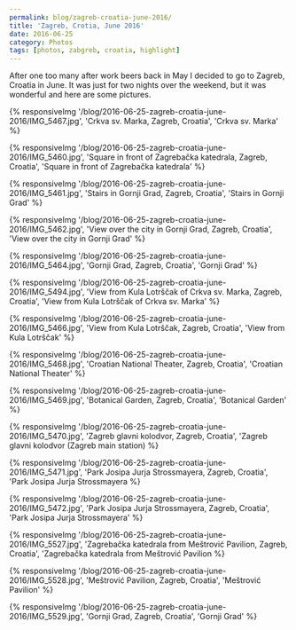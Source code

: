 ```yaml
---
permalink: blog/zagreb-croatia-june-2016/
title: 'Zagreb, Crotia, June 2016'
date: 2016-06-25
category: Photos
tags: [photos, zabgreb, croatia, highlight]
---
```


After one too many after work beers back in May I decided to go to Zagreb, Croatia in June. It was just for two nights over the weekend, but it was wonderful and here are some pictures.

{% responsiveImg '/blog/2016-06-25-zagreb-croatia-june-2016/IMG_5467.jpg', 'Crkva sv. Marka, Zagreb, Croatia', 'Crkva sv. Marka' %}

{% responsiveImg '/blog/2016-06-25-zagreb-croatia-june-2016/IMG_5460.jpg', 'Square in front of Zagrebačka katedrala, Zagreb, Croatia', 'Square in front of Zagrebačka katedrala' %}

{% responsiveImg '/blog/2016-06-25-zagreb-croatia-june-2016/IMG_5461.jpg', 'Stairs in Gornji Grad, Zagreb, Croatia', 'Stairs in Gornji Grad' %}

{% responsiveImg '/blog/2016-06-25-zagreb-croatia-june-2016/IMG_5462.jpg', 'View over the city in Gornji Grad, Zagreb, Croatia', 'View over the city in Gornji Grad' %}

{% responsiveImg '/blog/2016-06-25-zagreb-croatia-june-2016/IMG_5464.jpg', 'Gornji Grad, Zagreb, Croatia', 'Gornji Grad' %}

{% responsiveImg '/blog/2016-06-25-zagreb-croatia-june-2016/IMG_5494.jpg', 'View from Kula Lotrščak of Crkva sv. Marka, Zagreb, Croatia', 'View from Kula Lotrščak of Crkva sv. Marka' %}

{% responsiveImg '/blog/2016-06-25-zagreb-croatia-june-2016/IMG_5466.jpg', 'View from Kula Lotrščak, Zagreb, Croatia', 'View from Kula Lotrščak' %}

{% responsiveImg '/blog/2016-06-25-zagreb-croatia-june-2016/IMG_5468.jpg', 'Croatian National Theater, Zagreb, Croatia', 'Croatian National Theater' %}

{% responsiveImg '/blog/2016-06-25-zagreb-croatia-june-2016/IMG_5469.jpg', 'Botanical Garden, Zagreb, Croatia', 'Botanical Garden' %}

{% responsiveImg '/blog/2016-06-25-zagreb-croatia-june-2016/IMG_5470.jpg', 'Zagreb glavni kolodvor, Zagreb, Croatia', 'Zagreb glavni kolodvor (Zagreb main station) %}

{% responsiveImg '/blog/2016-06-25-zagreb-croatia-june-2016/IMG_5471.jpg', 'Park Josipa Jurja Strossmayera, Zagreb, Croatia', 'Park Josipa Jurja Strossmayera %}

{% responsiveImg '/blog/2016-06-25-zagreb-croatia-june-2016/IMG_5472.jpg', 'Park Josipa Jurja Strossmayera, Zagreb, Croatia', 'Park Josipa Jurja Strossmayera' %}

{% responsiveImg '/blog/2016-06-25-zagreb-croatia-june-2016/IMG_5527.jpg', 'Zagrebačka katedrala from Meštrović Pavilion, Zagreb, Croatia', 'Zagrebačka katedrala from Meštrović Pavilion %}

{% responsiveImg '/blog/2016-06-25-zagreb-croatia-june-2016/IMG_5528.jpg', 'Meštrović Pavilion, Zagreb, Croatia', 'Meštrović Pavilion' %}

{% responsiveImg '/blog/2016-06-25-zagreb-croatia-june-2016/IMG_5529.jpg', 'Gornji Grad, Zagreb, Croatia', 'Gornji Grad' %}
